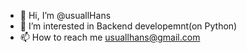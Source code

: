 - 👋 Hi, I’m @usuallHans
- 👀 I’m interested in Backend developemnt(on Python)
- 📫 How to reach me usuallhans@gmail.com

<!---
usuallHans/usuallHans is a ✨ special ✨ repository because its `README.md` (this file) appears on your GitHub profile.
You can click the Preview link to take a look at your changes.
--->
